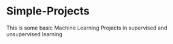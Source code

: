 # Simple-Projects
 This is some basic Machine Learning Projects in supervised and unsupervised learning
